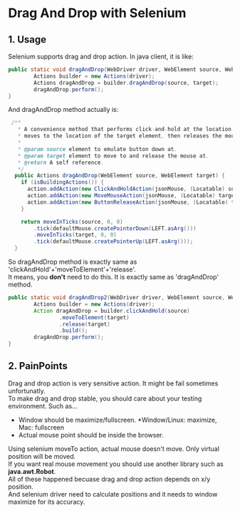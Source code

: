 Drag And Drop with Selenium
==============================

## 1. Usage

Selenium supports drag and drop action. In java client, it is like:
```java
public static void dragAndDrop(WebDriver driver, WebElement source, WebElement target) {
        Actions builder = new Actions(driver);
        Actions dragAndDrop = builder.dragAndDrop(source, target);
        dragAndDrop.perform();
}
```


And dragAndDrop method actually is:
```java
 /**
   * A convenience method that performs click-and-hold at the location of the source element,
   * moves to the location of the target element, then releases the mouse.
   *
   * @param source element to emulate button down at.
   * @param target element to move to and release the mouse at.
   * @return A self reference.
   */
  public Actions dragAndDrop(WebElement source, WebElement target) {
    if (isBuildingActions()) {
      action.addAction(new ClickAndHoldAction(jsonMouse, (Locatable) source));
      action.addAction(new MoveMouseAction(jsonMouse, (Locatable) target));
      action.addAction(new ButtonReleaseAction(jsonMouse, (Locatable) target));
    }

    return moveInTicks(source, 0, 0)
        .tick(defaultMouse.createPointerDown(LEFT.asArg()))
        .moveInTicks(target, 0, 0)
        .tick(defaultMouse.createPointerUp(LEFT.asArg()));
  }
```


So dragAndDrop method is exactly same as 'clickAndHold'+'moveToElement'+'release'.  
It means, you **don't** need to do this. It is exactly same as 'dragAndDrop' method.
```java
public static void dragAndDrop2(WebDriver driver, WebElement source, WebElement target) {
        Actions builder = new Actions(driver);
        Action dragAndDrop = builder.clickAndHold(source)
                .moveToElement(target)
                .release(target)
                .build();
        dragAndDrop.perform();
}
```

## 2. PainPoints

Drag and drop action is very sensitive action. It might be fail sometimes unfortunatly.  
To make drag and drop stable, you should care about your testing environment. Such as...  

- Window should be maximize/fullscreen. *Window/Linux: maximize, Mac: fullscreen
- Actual mouse point should be inside the browser.

Using selenium moveTo action, actual mouse doesn't move. Only virtual position will be moved.  
If you want real mouse movement you should use another library such as **java.awt.Robot**.  
All of these happened becuase drag and drop action depends on x/y position.  
And selenium driver need to calculate positions and it needs to window maximize for its accuracy.  
